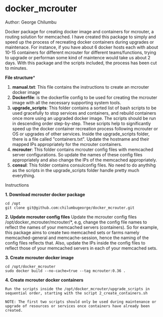 # docker_mcrouter
Author: George Chilumbu

Docker package for creating docker image and containers for mcrouter, a routing solution for memcached. I have created this package to simply and speed up the process of recreating docker containers during upgrades or maintenace. For instance, if you have about 6 docker hosts each with about 10-15 containers for different mcrouter for different teams/functions, trying to upgrade or performan some kind of maintence would take us about 2 days. With this package and the scripts included, the process has been cut to minutes.

**File structure***

1. **manual.txt**: This file contains the instructions to create an mcrouter docker image
2. **Dockerfile**: is the dockerfile config to be used for creating the mcrouter image with all the necessary supporting system tools.
3. **upgrade_scripts**: This folder contains a sorted list of bash scripts to be used gracefully to stop services and containers, and rebuild containers once more using an upgraded docker image. The scripts should be run in descending order step-by-step. These scripts help to significantly speed up the docker container recreation process following mcrouter or OS or upgrades of other services. Inside the upgrade_scripts folder, there is a file called "containers.txt". Update the hostname and their mapped IPs appropriately for the mcrouter containers.
4. **mcrouter**: This folder contains mcrouter config files with memcached server configurations. So update the names of these config files appropriately and also change the IPs of the memcached appropriately.
5. **consul**: This folder contains consulconfig files. No need to do anythihg as the scripts in the upgrade_scripts folder handle pretty much everything.

Instructions

**1. Download mcrouter docker package**
```
cd /opt
git clone git@github.com:chilumbugeorge/docker_mcrouter.git
``` 

**2. Update mcrouter config files** 
Update the mcrouter config files /opt/docker_mcrouter/mcrouter/*, e.g, change the config file names to reflect the names of your memcached servers (containers). So for example, this package aims to create two memcached sets or farms namely memcached-general and memcache-session, hence the naming of the config files reflects that. Also, update the IPs inside the config files to reflect those of your memcached servers in each of your memcached sets. 

**3. Create mcrouter docker image**
```
cd /opt/docker_mcrouter
sudo docker build --no-cache=true --tag mcrouter:0.36 .
```

**4. Create mcrouter docker containers**
```
Run the scripts inside the /opt/docker_mcrouter/upgrade_scripts in sequential order, starting with the script 2_create_containers.sh

NOTE: The first two scripts should only be used during maintenance or upgrade of resources or services once containers have already been created.
